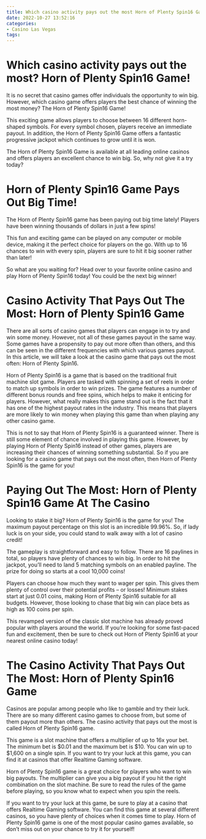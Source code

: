 ```yaml
---
title: Which casino activity pays out the most Horn of Plenty Spin16 Game!
date: 2022-10-27 13:52:16
categories:
- Casino Las Vegas
tags:
---
```



#  Which casino activity pays out the most? Horn of Plenty Spin16 Game!

It is no secret that casino games offer individuals the opportunity to win big. However, which casino game offers players the best chance of winning the most money? The Horn of Plenty Spin16 Game!

This exciting game allows players to choose between 16 different horn-shaped symbols. For every symbol chosen, players receive an immediate payout. In addition, the Horn of Plenty Spin16 Game offers a fantastic progressive jackpot which continues to grow until it is won.

The Horn of Plenty Spin16 Game is available at all leading online casinos and offers players an excellent chance to win big. So, why not give it a try today?

#  Horn of Plenty Spin16 Game Pays Out Big Time!

The Horn of Plenty Spin16 game has been paying out big time lately! Players have been winning thousands of dollars in just a few spins!

This fun and exciting game can be played on any computer or mobile device, making it the perfect choice for players on the go. With up to 16 chances to win with every spin, players are sure to hit it big sooner rather than later!

So what are you waiting for? Head over to your favorite online casino and play Horn of Plenty Spin16 today! You could be the next big winner!

#  Casino Activity That Pays Out The Most: Horn of Plenty Spin16 Game

There are all sorts of casino games that players can engage in to try and win some money. However, not all of these games payout in the same way. Some games have a propensity to pay out more often than others, and this can be seen in the different frequencies with which various games payout. In this article, we will take a look at the casino game that pays out the most often: Horn of Plenty Spin16.

Horn of Plenty Spin16 is a game that is based on the traditional fruit machine slot game. Players are tasked with spinning a set of reels in order to match up symbols in order to win prizes. The game features a number of different bonus rounds and free spins, which helps to make it enticing for players. However, what really makes this game stand out is the fact that it has one of the highest payout rates in the industry. This means that players are more likely to win money when playing this game than when playing any other casino game.

This is not to say that Horn of Plenty Spin16 is a guaranteed winner. There is still some element of chance involved in playing this game. However, by playing Horn of Plenty Spin16 instead of other games, players are increasing their chances of winning something substantial. So if you are looking for a casino game that pays out the most often, then Horn of Plenty Spin16 is the game for you!

#  Paying Out The Most: Horn of Plenty Spin16 Game At The Casino

Looking to stake it big? Horn of Plenty Spin16 is the game for you! The maximum payout percentage on this slot is an incredible 99.96%. So, if lady luck is on your side, you could stand to walk away with a lot of casino credit!

The gameplay is straightforward and easy to follow. There are 16 paylines in total, so players have plenty of chances to win big. In order to hit the jackpot, you’ll need to land 5 matching symbols on an enabled payline. The prize for doing so starts at a cool 10,000 coins!

Players can choose how much they want to wager per spin. This gives them plenty of control over their potential profits – or losses! Minimum stakes start at just 0.01 coins, making Horn of Plenty Spin16 suitable for all budgets. However, those looking to chase that big win can place bets as high as 100 coins per spin.

This revamped version of the classic slot machine has already proved popular with players around the world. If you’re looking for some fast-paced fun and excitement, then be sure to check out Horn of Plenty Spin16 at your nearest online casino today!

#  The Casino Activity That Pays Out The Most: Horn of Plenty Spin16 Game

Casinos are popular among people who like to gamble and try their luck. There are so many different casino games to choose from, but some of them payout more than others. The casino activity that pays out the most is called Horn of Plenty Spin16 game.

This game is a slot machine that offers a multiplier of up to 16x your bet. The minimum bet is $0.01 and the maximum bet is $10. You can win up to $1,600 on a single spin. If you want to try your luck at this game, you can find it at casinos that offer Realtime Gaming software.

Horn of Plenty Spin16 game is a great choice for players who want to win big payouts. The multiplier can give you a big payout if you hit the right combination on the slot machine. Be sure to read the rules of the game before playing, so you know what to expect when you spin the reels.

If you want to try your luck at this game, be sure to play at a casino that offers Realtime Gaming software. You can find this game at several different casinos, so you have plenty of choices when it comes time to play. Horn of Plenty Spin16 game is one of the most popular casino games available, so don’t miss out on your chance to try it for yourself!